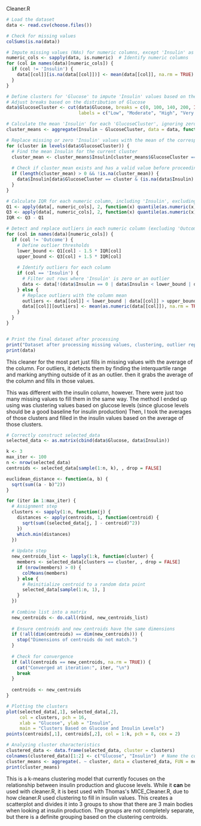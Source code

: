 Cleaner.R 

```r
# Load the dataset
data <- read.csv(choose.files())

# Check for missing values
colSums(is.na(data))

# Impute missing values (NAs) for numeric columns, except 'Insulin' as it will be handled differently
numeric_cols <- sapply(data, is.numeric)  # Identify numeric columns
for (col in names(data)[numeric_cols]) {
  if (col != 'Insulin') {
    data[[col]][is.na(data[[col]])] <- mean(data[[col]], na.rm = TRUE)
  }
}

# Define clusters for 'Glucose' to impute 'Insulin' values based on these clusters
# Adjust breaks based on the distribution of Glucose
data$GlucoseCluster <- cut(data$Glucose, breaks = c(0, 100, 140, 200, Inf), 
                           labels = c("Low", "Moderate", "High", "Very High"))

# Calculate the mean 'Insulin' for each 'GlucoseCluster', ignoring zero values in 'Insulin'
cluster_means <- aggregate(Insulin ~ GlucoseCluster, data = data, function(x) mean(as.numeric(x[x != 0]), na.rm = TRUE))

# Replace missing or zero 'Insulin' values with the mean of the corresponding 'GlucoseCluster'
for (cluster in levels(data$GlucoseCluster)) {
  # Find the mean Insulin for the current cluster
  cluster_mean <- cluster_means$Insulin[cluster_means$GlucoseCluster == cluster]
  
  # Check if cluster_mean exists and has a valid value before proceeding
  if (length(cluster_mean) > 0 && !is.na(cluster_mean)) {
    data$Insulin[data$GlucoseCluster == cluster & (is.na(data$Insulin) | data$Insulin == 0)] <- cluster_mean
  }
}

# Calculate IQR for each numeric column, including 'Insulin', excluding 'Outcome'
Q1 <- apply(data[, numeric_cols], 2, function(x) quantile(as.numeric(x), 0.25, na.rm = TRUE))
Q3 <- apply(data[, numeric_cols], 2, function(x) quantile(as.numeric(x), 0.75, na.rm = TRUE))
IQR <- Q3 - Q1

# Detect and replace outliers in each numeric column (excluding 'Outcome')
for (col in names(data)[numeric_cols]) {
  if (col != 'Outcome') {
    # Define outlier thresholds
    lower_bound <- Q1[col] - 1.5 * IQR[col]
    upper_bound <- Q3[col] + 1.5 * IQR[col]
    
    # Identify outliers for each column
    if (col == 'Insulin') {
      # Filter out rows where 'Insulin' is zero or an outlier
      data <- data[!(data$Insulin == 0 | data$Insulin < lower_bound | data$Insulin > upper_bound), ]
    } else {
      # Replace outliers with the column mean
      outliers <- data[[col]] < lower_bound | data[[col]] > upper_bound
      data[[col]][outliers] <- mean(as.numeric(data[[col]]), na.rm = TRUE)
    }
  }
}


# Print the final dataset after processing
print("Dataset after processing missing values, clustering, outlier replacement, and removing zero/outlier Insulin rows:")
print(data)
```

This cleaner for the most part just fills in missing values with the average of the column. 
For outliers, it detects them by finding the interquartile range and marking anything outside of it as an outlier. then it grabs the average of the column and fills in those values.

This was different with the insulin column, however. There were just too many missing values to fill them in the same way. 
The method I ended up using was clustering values based on glucose levels (since glucose levels should be a good baseline for insulin production)
Then, I took the averages of those clusters and filled in the insulin values based on the average of those clusters.




```r
# Correctly construct selected_data
selected_data <- as.matrix(cbind(data$Glucose, data$Insulin))

k <- 3
max_iter <- 100
n <- nrow(selected_data)
centroids <- selected_data[sample(1:n, k), , drop = FALSE]

euclidean_distance <- function(a, b) {
  sqrt(sum((a - b)^2))
}

for (iter in 1:max_iter) {
  # Assignment step
  clusters <- sapply(1:n, function(j) {
    distances <- apply(centroids, 1, function(centroid) {
      sqrt(sum((selected_data[j, ] - centroid)^2))
    })
    which.min(distances)
  })
  
  # Update step
  new_centroids_list <- lapply(1:k, function(cluster) {
    members <- selected_data[clusters == cluster, , drop = FALSE]
    if (nrow(members) > 0) {
      colMeans(members)
    } else {
      # Reinitialize centroid to a random data point
      selected_data[sample(1:n, 1), ]
    }
  })
  
  # Combine list into a matrix
  new_centroids <- do.call(rbind, new_centroids_list)
  
  # Ensure centroids and new_centroids have the same dimensions
  if (!all(dim(centroids) == dim(new_centroids))) {
    stop("Dimensions of centroids do not match.")
  }
  
  # Check for convergence
  if (all(centroids == new_centroids, na.rm = TRUE)) {
    cat("Converged at iteration:", iter, "\n")
    break
  }
  
  centroids <- new_centroids
}

# Plotting the clusters
plot(selected_data[,1], selected_data[,2], 
     col = clusters, pch = 16, 
     xlab = "Glucose", ylab = "Insulin", 
     main = "Clusters Based on Glucose and Insulin Levels")
points(centroids[,1], centroids[,2], col = 1:k, pch = 8, cex = 2)

# Analyzing cluster characteristics
clustered_data <- data.frame(selected_data, cluster = clusters)
colnames(clustered_data)[1:2] <- c("Glucose", "Insulin")  # Name the columns
cluster_means <- aggregate(. ~ cluster, data = clustered_data, FUN = mean)
print(cluster_means)
```

This is a k-means clustering model that currently focuses on the relationship between insulin production and glucose levels. 
While it **can** be used with cleaner.R, it is best used with Thomas's MICE_Cleaner.R, due to how cleaner.R used clustering to fill in insulin values.
This creates a scatterplot and divides it into 3 groups to show that there are 3 main bodies when looking at insulin production.
The groups are not completely separate, but there is a definite grouping based on the clustering centroids.


